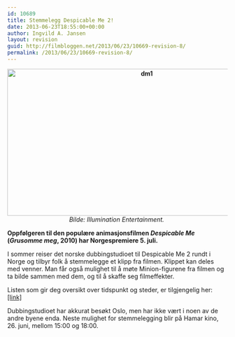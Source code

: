 ```yaml
---
id: 10689
title: Stemmelegg Despicable Me 2!
date: 2013-06-23T18:55:00+00:00
author: Ingvild A. Jansen
layout: revision
guid: http://filmbloggen.net/2013/06/23/10669-revision-8/
permalink: /2013/06/23/10669-revision-8/
---
```

<p style="text-align: center;">
  <strong><a href="http://filmbloggen.net/wp-content/uploads/2013/06/dm1.jpg"><img class="wp-image-10672 aligncenter" alt="dm1" src="http://filmbloggen.net/wp-content/uploads/2013/06/dm1.jpg" width="622" height="336" /></a></strong><em>Bilde: Illumination Entertainment. </em>
</p>

**Oppfølgeren til den populære animasjonsfilmen _Despicable Me_ (_Grusomme meg_, 2010) har Norgespremiere 5. juli.**

I sommer reiser det norske dubbingstudioet til Despicable Me 2 rundt i Norge og tilbyr folk å stemmelegge et klipp fra filmen. Klippet kan deles med venner. Man får også mulighet til å møte Minion-figurene fra filmen og ta bilde sammen med dem, og til å skaffe seg filmeffekter.

Listen som gir deg oversikt over tidspunkt og steder, er tilgjengelig her: [[link]](http://www.bergenkino.no/incoming/article1108601.ece/BINARY/dp_DM2_Dub_1080x1920.pdf)

Dubbingstudioet har akkurat besøkt Oslo, men har ikke vært i noen av de andre byene enda. Neste mulighet for stemmelegging blir på Hamar kino, 26. juni, mellom 15:00 og 18:00.

&nbsp;

&nbsp;